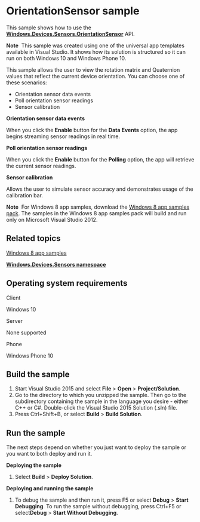 OrientationSensor sample
========================

This sample shows how to use the [**Windows.Devices.Sensors.OrientationSensor**](http://msdn.microsoft.com/library/windows/apps/br206371) API.

**Note**  This sample was created using one of the universal app templates available in Visual Studio. It shows how its solution is structured so it can run on both Windows 10 and Windows Phone 10.

This sample allows the user to view the rotation matrix and Quaternion values that reflect the current device orientation. You can choose one of these scenarios:

-   Orientation sensor data events
-   Poll orientation sensor readings
-   Sensor calibration

**Orientation sensor data events**

When you click the **Enable** button for the **Data Events** option, the app begins streaming sensor readings in real time.

**Poll orientation sensor readings**

When you click the **Enable** button for the **Polling** option, the app will retrieve the current sensor readings.

**Sensor calibration**

Allows the user to simulate sensor accuracy and demonstrates usage of the calibration bar.

**Note**  For Windows 8 app samples, download the [Windows 8 app samples pack](http://go.microsoft.com/fwlink/p/?LinkId=301698). The samples in the Windows 8 app samples pack will build and run only on Microsoft Visual Studio 2012.

Related topics
--------------

[Windows 8 app samples](http://go.microsoft.com/fwlink/p/?LinkID=227694)

[**Windows.Devices.Sensors namespace**](http://msdn.microsoft.com/library/windows/apps/br206408)

Operating system requirements
-----------------------------

Client

Windows 10

Server

None supported

Phone

Windows Phone 10

Build the sample
----------------

1.  Start Visual Studio 2015 and select **File** \> **Open** \> **Project/Solution**.
2.  Go to the directory to which you unzipped the sample. Then go to the subdirectory containing the sample in the language you desire - either C++ or C\#. Double-click the Visual Studio 2015 Solution (.sln) file.
3.  Press Ctrl+Shift+B, or select **Build** \> **Build Solution**.

Run the sample
--------------

The next steps depend on whether you just want to deploy the sample or you want to both deploy and run it.

**Deploying the sample**

1.  Select **Build** \> **Deploy Solution**.

**Deploying and running the sample**

1.  To debug the sample and then run it, press F5 or select **Debug** \> **Start Debugging**. To run the sample without debugging, press Ctrl+F5 or select**Debug** \> **Start Without Debugging**.

